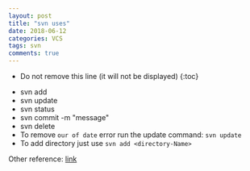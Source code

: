 ```yaml
---
layout: post
title: "svn uses"
date: 2018-06-12
categories: VCS
tags: svn
comments: true
---
```

* Do not remove this line (it will not be displayed)
{:toc}

- svn add <filename>
- svn update
- svn status
- svn commit -m "message"
- svn delete <filename>
- To remove `our of date` error run the update command: `svn update`
- To add directory just use `svn add <directory-Name>`


Other reference: [link](https://twiki.cern.ch/twiki/bin/view/Main/SubmittingAN)


